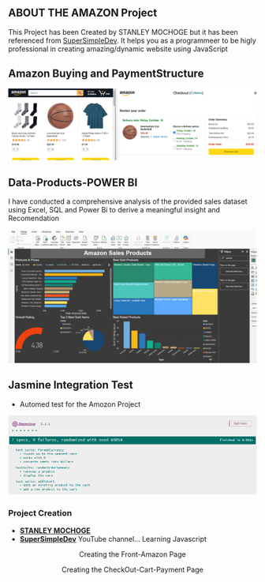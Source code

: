 ## ABOUT THE AMAZON Project
This Project has been Created by STANLEY MOCHOGE but it has been referenced from [SuperSimpleDev](https://www.youtube.com/watch?v=EerdGm-ehJQ&t=36643s). It helps you as a programmeer to be higly professional in creating amazing/dynamic website using JavaScript
## Amazon Buying and PaymentStructure
<img class="amazon-Js-Payment-System" src="./images/README/Front and PaymentStructure.png" alt="AmazonSystem-Buying && PaymentStructure">

## Data-Products-POWER BI
<p>I have conducted a comprehensive analysis of the provided sales dataset using Excel, SQL and Power Bi to derive a meaningful insight and Recomendation</p> 
<img src="./images/Power-Bi/PowerBi-Project Screen Shot.png" alt="Power-Bi-Insight_Project">

## Jasmine Integration Test
- Automed test for the Amozon Project
<img class="Intergratio-Testisng" src="./images/Testing/JasmineTest Framework Pass.png" alt="Jasmine-Automated-Intergration">

### Project Creation
- **[STANLEY MOCHOGE](https://supersimple.dev/)**
- **[SuperSimpleDev](https://www.youtube.com/watch?v=EerdGm-ehJQ&t=36643s)** YouTube channel... Learning Javascript

<p align="center">Creating the Front-Amazon Page</p>
<p align="center">Creating the CheckOut-Cart-Payment Page</p>
